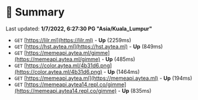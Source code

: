 # 📖 Summary
Last updated: **1/7/2022, 6:27:30 PG "Asia/Kuala_Lumpur"**

- `GET` [https://lilr.ml](https://lilr.ml) - **Up** (2259ms)
- `GET` [https://hst.aytea.ml](https://hst.aytea.ml) - **Up** (849ms)
- `GET` [https://memeapi.aytea.ml/gimme](https://memeapi.aytea.ml/gimme) - **Up** (485ms)
- `GET` [https://color.aytea.ml/4b31d6.png](https://color.aytea.ml/4b31d6.png) - **Up** (1464ms)
- `GET` [https://memeapi.aytea.ml](https://memeapi.aytea.ml) - **Up** (194ms)
- `GET` [https://memeapi.aytea14.repl.co/gimme](https://memeapi.aytea14.repl.co/gimme) - **Up** (835ms)
